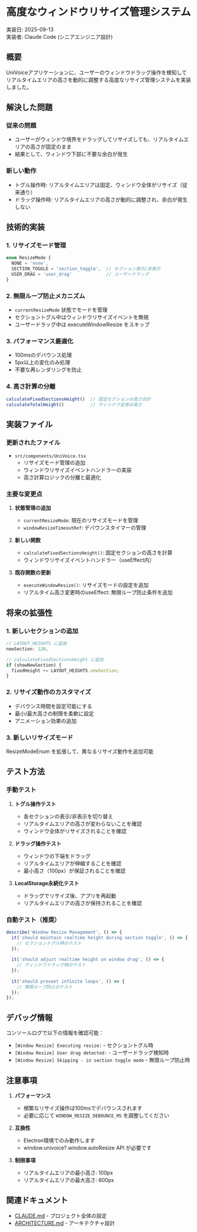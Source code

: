 # 高度なウィンドウリサイズ管理システム

実装日: 2025-09-13  
実装者: Claude Code (シニアエンジニア設計)

## 概要

UniVoiceアプリケーションに、ユーザーのウィンドウドラッグ操作を検知してリアルタイムエリアの高さを動的に調整する高度なリサイズ管理システムを実装しました。

## 解決した問題

### 従来の問題
- ユーザーがウィンドウ境界をドラッグしてリサイズしても、リアルタイムエリアの高さが固定のまま
- 結果として、ウィンドウ下部に不要な余白が発生

### 新しい動作
- トグル操作時: リアルタイムエリアは固定、ウィンドウ全体がリサイズ（従来通り）
- ドラッグ操作時: リアルタイムエリアの高さが動的に調整され、余白が発生しない

## 技術的実装

### 1. リサイズモード管理
```typescript
enum ResizeMode {
  NONE = 'none',
  SECTION_TOGGLE = 'section_toggle',  // セクション表示/非表示
  USER_DRAG = 'user_drag'             // ユーザードラッグ
}
```

### 2. 無限ループ防止メカニズム
- `currentResizeMode` 状態でモードを管理
- セクショントグル中はウィンドウリサイズイベントを無視
- ユーザードラッグ中は executeWindowResize をスキップ

### 3. パフォーマンス最適化
- 100msのデバウンス処理
- 5px以上の変化のみ処理
- 不要な再レンダリングを防止

### 4. 高さ計算の分離
```typescript
calculateFixedSectionsHeight()  // 固定セクションの高さ合計
calculateTotalHeight()          // ウィンドウ全体の高さ
```

## 実装ファイル

### 更新されたファイル
- `src/components/UniVoice.tsx`
  - リサイズモード管理の追加
  - ウィンドウリサイズイベントハンドラーの実装
  - 高さ計算ロジックの分離と最適化

### 主要な変更点

1. **状態管理の追加**
   - `currentResizeMode`: 現在のリサイズモードを管理
   - `windowResizeTimeoutRef`: デバウンスタイマーの管理

2. **新しい関数**
   - `calculateFixedSectionsHeight()`: 固定セクションの高さを計算
   - ウィンドウリサイズイベントハンドラー（useEffect内）

3. **既存関数の更新**
   - `executeWindowResize()`: リサイズモードの設定を追加
   - リアルタイム高さ変更時のuseEffect: 無限ループ防止条件を追加

## 将来の拡張性

### 1. 新しいセクションの追加
```typescript
// LAYOUT_HEIGHTS に追加
newSection: 120,

// calculateFixedSectionsHeight に追加
if (showNewSection) {
  fixedHeight += LAYOUT_HEIGHTS.newSection;
}
```

### 2. リサイズ動作のカスタマイズ
- デバウンス時間を設定可能にする
- 最小/最大高さの制限を柔軟に設定
- アニメーション効果の追加

### 3. 新しいリサイズモード
ResizeModeEnum を拡張して、異なるリサイズ動作を追加可能

## テスト方法

### 手動テスト
1. **トグル操作テスト**
   - 各セクションの表示/非表示を切り替え
   - リアルタイムエリアの高さが変わらないことを確認
   - ウィンドウ全体がリサイズされることを確認

2. **ドラッグ操作テスト**
   - ウィンドウの下端をドラッグ
   - リアルタイムエリアが伸縮することを確認
   - 最小高さ（100px）が保証されることを確認

3. **LocalStorage永続化テスト**
   - ドラッグでリサイズ後、アプリを再起動
   - リアルタイムエリアの高さが保持されることを確認

### 自動テスト（推奨）
```typescript
describe('Window Resize Management', () => {
  it('should maintain realtime height during section toggle', () => {
    // セクショントグル時のテスト
  });
  
  it('should adjust realtime height on window drag', () => {
    // ウィンドウドラッグ時のテスト
  });
  
  it('should prevent infinite loops', () => {
    // 無限ループ防止のテスト
  });
});
```

## デバッグ情報

コンソールログで以下の情報を確認可能：
- `[Window Resize] Executing resize:` - セクショントグル時
- `[Window Resize] User drag detected:` - ユーザードラッグ検知時
- `[Window Resize] Skipping - in section toggle mode` - 無限ループ防止時

## 注意事項

1. **パフォーマンス**
   - 頻繁なリサイズ操作は100msでデバウンスされます
   - 必要に応じて `WINDOW_RESIZE_DEBOUNCE_MS` を調整してください

2. **互換性**
   - Electron環境でのみ動作します
   - window.univoice?.window.autoResize API が必要です

3. **制限事項**
   - リアルタイムエリアの最小高さ: 100px
   - リアルタイムエリアの最大高さ: 600px

## 関連ドキュメント
- [CLAUDE.md](../CLAUDE.md) - プロジェクト全体の設定
- [ARCHITECTURE.md](./ARCHITECTURE.md) - アーキテクチャ設計